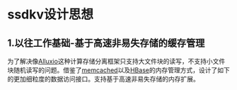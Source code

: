 # ssdkv设计思想

## 1.以往工作基础-基于高速非易失存储的缓存管理
为了解决像[Alluxio](http://www.alluxio.org/)这种计算存储分离框架只支持大文件块的读写，不支持小文件块随机读写的问题。借鉴了[memcached](https://memcached.org/)以及[HBase](https://hbase.apache.org/)的内存管理方式，设计了如下的更加细粒度的数据访问接口。支持基于高速非易失存储的内存扩展。
